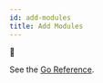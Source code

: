 ```yaml
---
id: add-modules
title: Add Modules
---
```


🚧

See the [Go Reference](https://pkg.go.dev/github.com/gotenberg/gotenberg/v7).